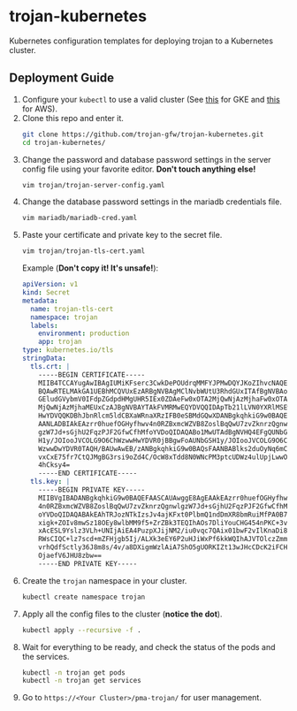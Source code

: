 # trojan-kubernetes

Kubernetes configuration templates for deploying trojan to a Kubernetes cluster.

## Deployment Guide

1. Configure your `kubectl` to use a valid cluster (See [this](https://cloud.google.com/kubernetes-engine/docs/quickstart) for GKE and [this](https://docs.aws.amazon.com/eks/latest/userguide/getting-started.html) for AWS).
1. Clone this repo and enter it.
    ```bash
    git clone https://github.com/trojan-gfw/trojan-kubernetes.git
    cd trojan-kubernetes/
    ```
1. Change the password and database password settings in the server config file using your favorite editor. **Don't touch anything else!**
    ```bash
    vim trojan/trojan-server-config.yaml
    ```
1. Change the database password settings in the mariadb credentials file.
    ```bash
    vim mariadb/mariadb-cred.yaml
    ```
1. Paste your certificate and private key to the secret file.
    ```bash
    vim trojan/trojan-tls-cert.yaml
    ```
    Example (**Don't copy it! It's unsafe!**):
    ```yaml
    apiVersion: v1
    kind: Secret
    metadata:
      name: trojan-tls-cert
      namespace: trojan
      labels:
        environment: production
        app: trojan
    type: kubernetes.io/tls
    stringData:
      tls.crt: |
        -----BEGIN CERTIFICATE-----
        MIIB4TCCAYugAwIBAgIUMiKFserc3CwkDePOUdrqMMFYJPMwDQYJKoZIhvcNAQEL
        BQAwRTELMAkGA1UEBhMCQVUxEzARBgNVBAgMClNvbWUtU3RhdGUxITAfBgNVBAoM
        GEludGVybmV0IFdpZGdpdHMgUHR5IEx0ZDAeFw0xOTA2MjQwNjAzMjhaFw0xOTA3
        MjQwNjAzMjhaMEUxCzAJBgNVBAYTAkFVMRMwEQYDVQQIDApTb21lLVN0YXRlMSEw
        HwYDVQQKDBhJbnRlcm5ldCBXaWRnaXRzIFB0eSBMdGQwXDANBgkqhkiG9w0BAQEF
        AANLADBIAkEAzrr0huefOGHyfhwv4n0RZBxmcWZVB8ZoslBqQwU7zvZknrzQgnwl
        gzW7Jd+sGjhU2FqzPJF2GfwCfhMfoYVDoQIDAQABo1MwUTAdBgNVHQ4EFgQUNbGS
        H1y/JOIooJVCOLG9O6ChWzwwHwYDVR0jBBgwFoAUNbGSH1y/JOIooJVCOLG9O6Ch
        WzwwDwYDVR0TAQH/BAUwAwEB/zANBgkqhkiG9w0BAQsFAANBABlks2duOyNq6mCN
        vxCxE75fr7CtQJMgBG3rsi9oZd4C/OcW8xTdd8N0WNcPM3ptcUDWz4ulUpjLwwOK
        4hCksy4=
        -----END CERTIFICATE-----
      tls.key: |
        -----BEGIN PRIVATE KEY-----
        MIIBVgIBADANBgkqhkiG9w0BAQEFAASCAUAwggE8AgEAAkEAzrr0huefOGHyfhwv
        4n0RZBxmcWZVB8ZoslBqQwU7zvZknrzQgnwlgzW7Jd+sGjhU2FqzPJF2GfwCfhMf
        oYVDoQIDAQABAkEAhTRJozNTkIzsJv4ajKFxt0PlbmQ1ndDmXR8bmRuiMfPA0B75
        xigk+ZOIv8mwSz18OEy8wlbMM9f5+ZrZBk3TEQIhAOs7DliYouCHG454nPKC+3vu
        xAcESL9Yslz3VLh+UNIjAiEA4PuzpXJijNM2/iu0vqc7QAix01bwF2vIlKnaDi8e
        RWsCIQC+lz7scd+mZFHjgb5Ij/ALXk3eEY6P2uHJiWxPf6kkWQIhAJVTOlczZmml
        vrhQdfSctly36J8m8s/4v/a8DXigmWzlAiA7ShO5gUORKIZt13wJHcCDcK2iFCHZ
        OjaefV6JHU8zbw==
        -----END PRIVATE KEY-----
    ```
1. Create the `trojan` namespace in your cluster.
    ```bash
    kubectl create namespace trojan
    ```
1. Apply all the config files to the cluster (**notice the dot**).
    ```bash
    kubectl apply --recursive -f .
    ```
1. Wait for everything to be ready, and check the status of the pods and the services.
    ```bash
    kubectl -n trojan get pods
    kubectl -n trojan get services
    ```
1. Go to `https://<Your Cluster>/pma-trojan/` for user management.
